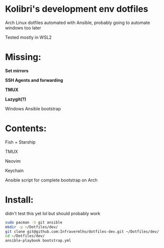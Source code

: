 # Kolibri's development env dotfiles

Arch Linux dotfiles automated with Ansible, probably going to automate windows too later

Tested mostly in WSL2

# Missing:

**Set mirrors**

**SSH Agents and forwarding**

**TMUX**

**Lazygit(?)**

Windows Ansible bootstrap

# Contents:

Fish + Starship

TMUX

Neovim

Keychain

Ansible script for complete bootstrap on Arch

# Install:

didn't test this yet lol but should probably work

```bash
sudo pacman -S git ansible
mkdir -p ~/Dotfiles/dev/
git clone git@github.com:Infravermlho/dotfiles-dev.git ~/Dotfiles/dev/
cd ~/Dotfiles/dev/
ansible-playbook bootstrap.yml
```

